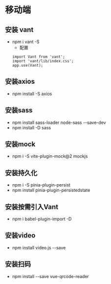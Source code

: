 <!--
 * @Descripttion: 
 * @version: 
 * @Author: 高月飞
 * @Date: 2023-11-27 19:43:53
 * @LastEditors: 高月飞
 * @LastEditTime: 2023-12-07 14:31:41
-->
# 移动端

## 安装 vant
  + npm i vant -S
    + 配置
    ```
    import Vant from 'vant';
    import 'vant/lib/index.css';
    app.use(Vant);
    ```
## 安装axios
  + npm install -S axios
## 安装sass
  + npm install sass-loader node-sass --save-dev
  + npm install -D sass
## 安装mock
  + npm i -S vite-plugin-mock@2 mockjs
## 安装持久化
  + npm i -S  pinia-plugin-persist
  + npm install pinia-plugin-persistedstate
## 安装按需引入Vant
  + npm i babel-plugin-import -D
## 安装video
  + npm install video.js --save
## 安装扫码
  + npm install --save vue-qrcode-reader